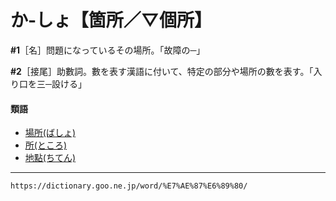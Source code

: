 # か‐しょ【箇所／▽個所】

**\#1**［名］問題になっているその場所。「故障の─」

**\#2**［接尾］助數詞。數を表す漢語に付いて、特定の部分や場所の數を表す。「入り口を三─設ける」

#### 類語

-   [場所(ばしょ)](https://dictionary.goo.ne.jp/word/%E5%A0%B4%E6%89%80/#jn-176113)
-   [所(ところ)](https://dictionary.goo.ne.jp/word/%E6%89%80_%28%E3%81%A8%E3%81%93%E3%82%8D%29/#jn-158611)
-   [地點(ちてん)](https://dictionary.goo.ne.jp/word/%E5%9C%B0%E7%82%B9/#jn-142060)

---
`https://dictionary.goo.ne.jp/word/%E7%AE%87%E6%89%80/`